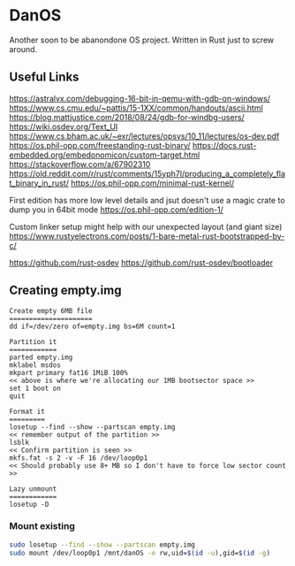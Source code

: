 # DanOS
Another soon to be abanondone OS project. Written in Rust just to screw around.

## Useful Links

https://astralvx.com/debugging-16-bit-in-qemu-with-gdb-on-windows/
https://www.cs.cmu.edu/~pattis/15-1XX/common/handouts/ascii.html
https://blog.mattjustice.com/2018/08/24/gdb-for-windbg-users/
https://wiki.osdev.org/Text_UI
https://www.cs.bham.ac.uk/~exr/lectures/opsys/10_11/lectures/os-dev.pdf
https://os.phil-opp.com/freestanding-rust-binary/
https://docs.rust-embedded.org/embedonomicon/custom-target.html
https://stackoverflow.com/a/67902310
https://old.reddit.com/r/rust/comments/15yph7l/producing_a_completely_flat_binary_in_rust/
https://os.phil-opp.com/minimal-rust-kernel/

First edition has more low level details and jsut doesn't use a magic crate to dump you in 64bit mode
https://os.phil-opp.com/edition-1/

Custom linker setup might help with our unexpected layout (and giant size)
https://www.rustyelectrons.com/posts/1-bare-metal-rust-bootstrapped-by-c/

https://github.com/rust-osdev
https://github.com/rust-osdev/bootloader

## Creating empty.img

```
Create empty 6MB file
=====================
dd if=/dev/zero of=empty.img bs=6M count=1

Partition it
============
parted empty.img
mklabel msdos
mkpart primary fat16 1MiB 100%
<< above is where we're allocating our 1MB bootsector space >>
set 1 boot on
quit

Format it
=========
losetup --find --show --partscan empty.img
<< remember output of the partition >>
lsblk
<< Confirm partition is seen >>
mkfs.fat -s 2 -v -F 16 /dev/loop0p1
<< Should probably use 8+ MB so I don't have to force low sector count >>

Lazy unmount
============
losetup -D
```

### Mount existing

```bash
sudo losetup --find --show --partscan empty.img
sudo mount /dev/loop0p1 /mnt/danOS -o rw,uid=$(id -u),gid=$(id -g)
```
